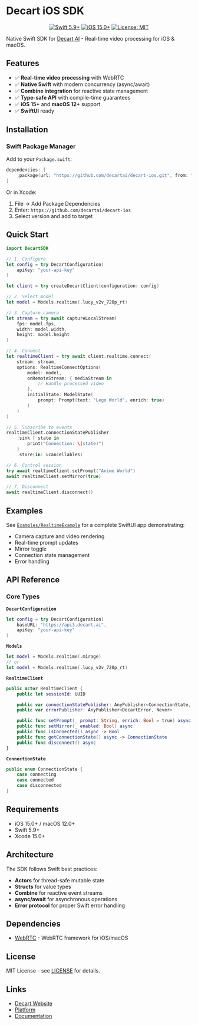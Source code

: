 # Decart iOS SDK

<p align="center">
  <a href="https://swift.org"><img src="https://img.shields.io/badge/Swift-5.9+-orange.svg" alt="Swift 5.9+"></a>
  <a href="https://developer.apple.com/ios/"><img src="https://img.shields.io/badge/iOS-15.0+-blue.svg" alt="iOS 15.0+"></a>
  <a href="https://github.com/decartai/decart-ios/blob/main/LICENSE"><img src="https://img.shields.io/badge/License-MIT-green.svg" alt="License: MIT"></a>
</p>

Native Swift SDK for [Decart AI](https://decart.ai) - Real-time video processing for iOS & macOS.

## Features

- ✅ **Real-time video processing** with WebRTC
- ✅ **Native Swift** with modern concurrency (async/await)
- ✅ **Combine integration** for reactive state management
- ✅ **Type-safe API** with compile-time guarantees
- ✅ **iOS 15+** and **macOS 12+** support
- ✅ **SwiftUI** ready

## Installation

### Swift Package Manager

Add to your `Package.swift`:

```swift
dependencies: [
    .package(url: "https://github.com/decartai/decart-ios.git", from: "0.0.2")
]
```

Or in Xcode:

1. File → Add Package Dependencies
2. Enter: `https://github.com/decartai/decart-ios`
3. Select version and add to target

## Quick Start

```swift
import DecartSDK

// 1. Configure
let config = try DecartConfiguration(
    apiKey: "your-api-key"
)

let client = try createDecartClient(configuration: config)

// 2. Select model
let model = Models.realtime(.lucy_v2v_720p_rt)

// 3. Capture camera
let stream = try await captureLocalStream(
    fps: model.fps,
    width: model.width,
    height: model.height
)

// 4. Connect
let realtimeClient = try await client.realtime.connect(
    stream: stream,
    options: RealtimeConnectOptions(
        model: model,
        onRemoteStream: { mediaStream in
            // Handle processed video
        },
        initialState: ModelState(
            prompt: Prompt(text: "Lego World", enrich: true)
        )
    )
)

// 5. Subscribe to events
realtimeClient.connectionStatePublisher
    .sink { state in
        print("Connection: \(state)")
    }
    .store(in: &cancellables)

// 6. Control session
try await realtimeClient.setPrompt("Anime World")
await realtimeClient.setMirror(true)

// 7. Disconnect
await realtimeClient.disconnect()
```

## Examples

See [`Examples/RealtimeExample`](Examples/RealtimeExample) for a complete SwiftUI app demonstrating:

- Camera capture and video rendering
- Real-time prompt updates
- Mirror toggle
- Connection state management
- Error handling

## API Reference

### Core Types

**`DecartConfiguration`**

```swift
let config = try DecartConfiguration(
    baseURL: "https://api3.decart.ai",
    apiKey: "your-api-key"
)
```

**`Models`**

```swift
let model = Models.realtime(.mirage)
// or
let model = Models.realtime(.lucy_v2v_720p_rt)
```

**`RealtimeClient`**

```swift
public actor RealtimeClient {
    public let sessionId: UUID

    public var connectionStatePublisher: AnyPublisher<ConnectionState, Never>
    public var errorPublisher: AnyPublisher<DecartError, Never>

    public func setPrompt(_ prompt: String, enrich: Bool = true) async throws
    public func setMirror(_ enabled: Bool) async
    public func isConnected() async -> Bool
    public func getConnectionState() async -> ConnectionState
    public func disconnect() async
}
```

**`ConnectionState`**

```swift
public enum ConnectionState {
    case connecting
    case connected
    case disconnected
}
```

## Requirements

- iOS 15.0+ / macOS 12.0+
- Swift 5.9+
- Xcode 15.0+

## Architecture

The SDK follows Swift best practices:

- **Actors** for thread-safe mutable state
- **Structs** for value types
- **Combine** for reactive event streams
- **async/await** for asynchronous operations
- **Error protocol** for proper Swift error handling

## Dependencies

- [WebRTC](https://github.com/stasel/WebRTC) - WebRTC framework for iOS/macOS

## License

MIT License - see [LICENSE](LICENSE) for details.

## Links

- [Decart Website](https://decart.ai)
- [Platform](https://platform.decart.ai)
- [Documentation](https://docs.platform.decart.ai)
